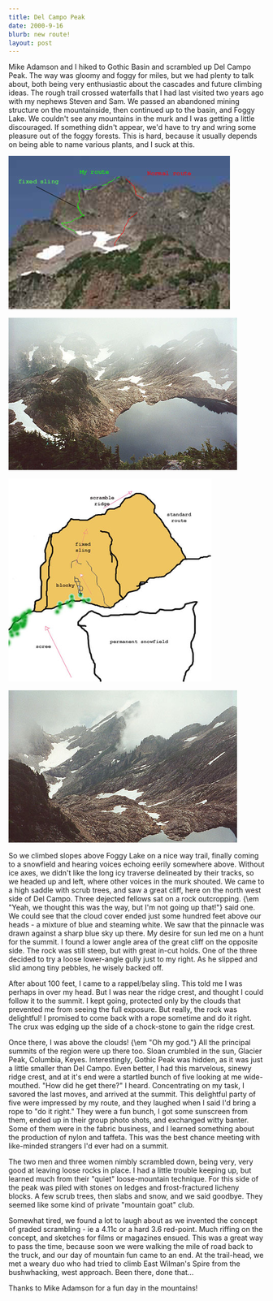 ```yaml
---
title: Del Campo Peak
date: 2000-9-16
blurb: new route!
layout: post
---
```


Mike Adamson and I hiked to Gothic Basin and scrambled up Del Campo Peak. The
way was gloomy and foggy for miles, but we had plenty to talk about, both being
very enthusiastic about the cascades and future climbing ideas.  The rough trail
crossed waterfalls that I had last visited two years ago with my nephews Steven
and Sam. We passed an abandoned mining structure on the mountainside, then
continued up to the basin, and Foggy Lake. We couldn't see any mountains in the
murk and I was getting a little discouraged. If something didn't appear, we'd
have to try and wring some pleasure out of the foggy forests. This is hard,
because it usually depends on being able to name various plants, and I suck at
this.

![I drew my exciting scramble route on this fair-weather picture](images/wbroute.jpg)

![What a pretty lake!](images/foggylake.jpg)

![Rough topo of the route (3 pitches, 5.0)](images/routedc.jpg)

![Mysterious Gothic Basin](images/gothicba.jpg)

So we climbed slopes above Foggy Lake on a nice way trail, finally
coming to a snowfield and hearing voices echoing eerily somewhere
above. Without ice axes, we didn't like the long icy traverse
delineated by their tracks, so we headed up and left, where other
voices in the murk shouted. We came to a high saddle with scrub
trees, and saw a great cliff, here on the north west side of Del
Campo. Three dejected fellows sat on a rock outcropping.
{\em "Yeah, we thought this was the way, but I'm not going up that!"}
said one. We could see that the cloud cover ended just
some hundred feet above our heads - a mixture of blue and
steaming white. We saw that the pinnacle was drawn against a
sharp blue sky up there. My desire for sun led me on a hunt for
the summit. I found
a lower angle area of the great cliff on the opposite side.
The rock was still steep, but with great in-cut holds. One of
the three decided to try a loose lower-angle gully just to my
right. As he slipped and slid among tiny pebbles, he wisely
backed off. 


After about 100 feet, I came to a rappel/belay sling. This told
me I was perhaps in over my head. But I was near the ridge crest,
and thought I could follow it to the summit. I kept going,
protected only by the clouds that prevented me from seeing the
full exposure. But really, the rock was delightful! I promised
to come back with a rope sometime and do it right. The crux
was edging up the side of a chock-stone to gain the ridge crest.


Once there, I was above the clouds! {\em "Oh my god."} All the principal
summits of the region were up there too. Sloan crumbled in the sun,
Glacier Peak, Columbia, Keyes. Interestingly, Gothic Peak was hidden, 
as it was just a little smaller than Del Campo. Even better, I had this
marvelous, sinewy ridge crest, and at it's end were a startled
bunch of five looking at me wide-mouthed. "How did he get there?"
I heard. Concentrating on my task, I savored the last moves, and
arrived at the summit. This delightful party of five were impressed
by my route, and they laughed when I said I'd bring a rope to
"do it right." They were a fun bunch, I got some sunscreen from them,
ended up in their group photo shots, and exchanged witty banter.
Some of them were in the fabric business, and I learned something
about the production of nylon and taffeta. This was the best chance 
meeting with like-minded strangers I'd ever had on a summit.


The two men and three women nimbly scrambled down, being very, very
good at leaving loose rocks in place. I had a little trouble keeping
up, but learned much from their "quiet" loose-mountain technique. 
For this side of the peak was piled with stones on ledges and
frost-fractured licheny blocks. A few scrub trees, then slabs and
snow, and we said goodbye. They seemed like some kind of private 
"mountain goat" club.


Somewhat tired, we found a lot to laugh about as we invented the concept of
graded scrambling - ie a 4.11c or a hard 3.6 red-point.  Much riffing on the
concept, and sketches for films or magazines ensued. This was a great way to
pass the time, because soon we were walking the mile of road back to the truck,
and our day of mountain fun came to an end. At the trail-head, we met a weary
duo who had tried to climb East Wilman's Spire from the bushwhacking, west
approach.  Been there, done that...


Thanks to Mike Adamson for a fun day in the mountains!

